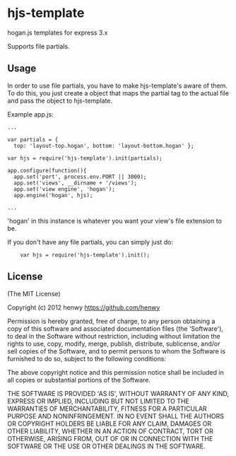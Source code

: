 # hjs-template

hogan.js templates for express 3.x

Supports file partials.

## Usage

In order to use file partials, you have to make hjs-template's aware of them. To do this, you just create a object that maps the partial tag to the actual file and pass the object to hjs-template.

Example app.js:
```
...

var partials = {
  top: 'layout-top.hogan', bottom: 'layout-bottom.hogan' };

var hjs = require('hjs-template').init(partials);

app.configure(function(){
  app.set('port', process.env.PORT || 3000);
  app.set('views', __dirname + '/views');
  app.set('view engine', 'hogan');
  app.engine('hogan', hjs);

...
```
'hogan' in this instance is whatever you want your view's file extension to be.

If you don't have any file partials, you can simply just do:
```
    var hjs = require('hjs-template').init();
```


## License

(The MIT License)

Copyright (c) 2012 henwy <https://github.com/henwy>

Permission is hereby granted, free of charge, to any person obtaining a copy of this software and associated documentation files (the 'Software'), to deal in the Software without restriction, including without limitation the rights to use, copy, modify, merge, publish, distribute, sublicense, and/or sell copies of the Software, and to permit persons to whom the Software is furnished to do so, subject to the following conditions:

The above copyright notice and this permission notice shall be included in all copies or substantial portions of the Software.

THE SOFTWARE IS PROVIDED 'AS IS', WITHOUT WARRANTY OF ANY KIND, EXPRESS OR IMPLIED, INCLUDING BUT NOT LIMITED TO THE WARRANTIES OF MERCHANTABILITY, FITNESS FOR A PARTICULAR PURPOSE AND NONINFRINGEMENT. IN NO EVENT SHALL THE AUTHORS OR COPYRIGHT HOLDERS BE LIABLE FOR ANY CLAIM, DAMAGES OR OTHER LIABILITY, WHETHER IN AN ACTION OF CONTRACT, TORT OR OTHERWISE, ARISING FROM, OUT OF OR IN CONNECTION WITH THE SOFTWARE OR THE USE OR OTHER DEALINGS IN THE SOFTWARE.
